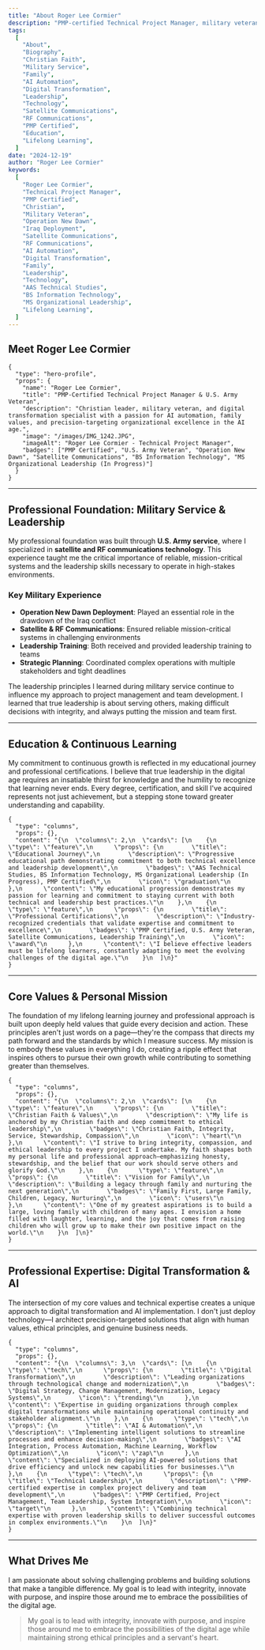 ```yaml
---
title: "About Roger Lee Cormier"
description: "PMP-certified Technical Project Manager, military veteran, and Christian leader with AAS in Technical Studies, BS in Information Technology, and MS in Organizational Leadership (in progress). Specializing in precision-targeting digital transformation, AI automation, and satellite communications."
tags:
  [
    "About",
    "Biography",
    "Christian Faith",
    "Military Service",
    "Family",
    "AI Automation",
    "Digital Transformation",
    "Leadership",
    "Technology",
    "Satellite Communications",
    "RF Communications",
    "PMP Certified",
    "Education",
    "Lifelong Learning",
  ]
date: "2024-12-19"
author: "Roger Lee Cormier"
keywords:
  [
    "Roger Lee Cormier",
    "Technical Project Manager",
    "PMP Certified",
    "Christian",
    "Military Veteran",
    "Operation New Dawn",
    "Iraq Deployment",
    "Satellite Communications",
    "RF Communications",
    "AI Automation",
    "Digital Transformation",
    "Family",
    "Leadership",
    "Technology",
    "AAS Technical Studies",
    "BS Information Technology",
    "MS Organizational Leadership",
    "Lifelong Learning",
  ]
---
```


## Meet Roger Lee Cormier

```card
{
  "type": "hero-profile",
  "props": {
    "name": "Roger Lee Cormier",
    "title": "PMP-Certified Technical Project Manager & U.S. Army Veteran",
    "description": "Christian leader, military veteran, and digital transformation specialist with a passion for AI automation, family values, and precision-targeting organizational excellence in the AI age.",
    "image": "/images/IMG_1242.JPG",
    "imageAlt": "Roger Lee Cormier - Technical Project Manager",
    "badges": ["PMP Certified", "U.S. Army Veteran", "Operation New Dawn", "Satellite Communications", "BS Information Technology", "MS Organizational Leadership (In Progress)"]
  }
}
```

---

## Professional Foundation: Military Service & Leadership

My professional foundation was built through **U.S. Army service**, where I specialized in **satellite and RF communications technology**. This experience taught me the critical importance of reliable, mission-critical systems and the leadership skills necessary to operate in high-stakes environments.

### Key Military Experience

- **Operation New Dawn Deployment**: Played an essential role in the drawdown of the Iraq conflict
- **Satellite & RF Communications**: Ensured reliable mission-critical systems in challenging environments
- **Leadership Training**: Both received and provided leadership training to teams
- **Strategic Planning**: Coordinated complex operations with multiple stakeholders and tight deadlines

The leadership principles I learned during military service continue to influence my approach to project management and team development. I learned that true leadership is about serving others, making difficult decisions with integrity, and always putting the mission and team first.

---

## Education & Continuous Learning

My commitment to continuous growth is reflected in my educational journey and professional certifications. I believe that true leadership in the digital age requires an insatiable thirst for knowledge and the humility to recognize that learning never ends. Every degree, certification, and skill I've acquired represents not just achievement, but a stepping stone toward greater understanding and capability.

```card
{
  "type": "columns",
  "props": {},
  "content": "{\n  \"columns\": 2,\n  \"cards\": [\n    {\n      \"type\": \"feature\",\n      \"props\": {\n        \"title\": \"Educational Journey\",\n        \"description\": \"Progressive educational path demonstrating commitment to both technical excellence and leadership development\",\n        \"badges\": \"AAS Technical Studies, BS Information Technology, MS Organizational Leadership (In Progress), PMP Certified\",\n        \"icon\": \"graduation\"\n      },\n      \"content\": \"My educational progression demonstrates my passion for learning and commitment to staying current with both technical and leadership best practices.\"\n    },\n    {\n      \"type\": \"feature\",\n      \"props\": {\n        \"title\": \"Professional Certifications\",\n        \"description\": \"Industry-recognized credentials that validate expertise and commitment to excellence\",\n        \"badges\": \"PMP Certified, U.S. Army Veteran, Satellite Communications, Leadership Training\",\n        \"icon\": \"award\"\n      },\n      \"content\": \"I believe effective leaders must be lifelong learners, constantly adapting to meet the evolving challenges of the digital age.\"\n    }\n  ]\n}"
}
```

---

## Core Values & Personal Mission

The foundation of my lifelong learning journey and professional approach is built upon deeply held values that guide every decision and action. These principles aren't just words on a page—they're the compass that directs my path forward and the standards by which I measure success. My mission is to embody these values in everything I do, creating a ripple effect that inspires others to pursue their own growth while contributing to something greater than themselves.

```card
{
  "type": "columns",
  "props": {},
  "content": "{\n  \"columns\": 2,\n  \"cards\": [\n    {\n      \"type\": \"feature\",\n      \"props\": {\n        \"title\": \"Christian Faith & Values\",\n        \"description\": \"My life is anchored by my Christian faith and deep commitment to ethical leadership\",\n        \"badges\": \"Christian Faith, Integrity, Service, Stewardship, Compassion\",\n        \"icon\": \"heart\"\n      },\n      \"content\": \"I strive to bring integrity, compassion, and ethical leadership to every project I undertake. My faith shapes both my personal life and professional approach—emphasizing honesty, stewardship, and the belief that our work should serve others and glorify God.\"\n    },\n    {\n      \"type\": \"feature\",\n      \"props\": {\n        \"title\": \"Vision for Family\",\n        \"description\": \"Building a legacy through family and nurturing the next generation\",\n        \"badges\": \"Family First, Large Family, Children, Legacy, Nurturing\",\n        \"icon\": \"users\"\n      },\n      \"content\": \"One of my greatest aspirations is to build a large, loving family with children of many ages. I envision a home filled with laughter, learning, and the joy that comes from raising children who will grow up to make their own positive impact on the world.\"\n    }\n  ]\n}"
}
```

---

## Professional Expertise: Digital Transformation & AI

The intersection of my core values and technical expertise creates a unique approach to digital transformation and AI implementation. I don't just deploy technology—I architect precision-targeted solutions that align with human values, ethical principles, and genuine business needs.

```card
{
  "type": "columns",
  "props": {},
  "content": "{\n  \"columns\": 3,\n  \"cards\": [\n    {\n      \"type\": \"tech\",\n      \"props\": {\n        \"title\": \"Digital Transformation\",\n        \"description\": \"Leading organizations through technological change and modernization\",\n        \"badges\": \"Digital Strategy, Change Management, Modernization, Legacy Systems\",\n        \"icon\": \"trending\"\n      },\n      \"content\": \"Expertise in guiding organizations through complex digital transformations while maintaining operational continuity and stakeholder alignment.\"\n    },\n    {\n      \"type\": \"tech\",\n      \"props\": {\n        \"title\": \"AI & Automation\",\n        \"description\": \"Implementing intelligent solutions to streamline processes and enhance decision-making\",\n        \"badges\": \"AI Integration, Process Automation, Machine Learning, Workflow Optimization\",\n        \"icon\": \"zap\"\n      },\n      \"content\": \"Specialized in deploying AI-powered solutions that drive efficiency and unlock new capabilities for businesses.\"\n    },\n    {\n      \"type\": \"tech\",\n      \"props\": {\n        \"title\": \"Technical Leadership\",\n        \"description\": \"PMP-certified expertise in complex project delivery and team development\",\n        \"badges\": \"PMP Certified, Project Management, Team Leadership, System Integration\",\n        \"icon\": \"target\"\n      },\n      \"content\": \"Combining technical expertise with proven leadership skills to deliver successful outcomes in complex environments.\"\n    }\n  ]\n}"
}
```

---

## What Drives Me

I am passionate about solving challenging problems and building solutions that make a tangible difference. My goal is to lead with integrity, innovate with purpose, and inspire those around me to embrace the possibilities of the digital age.

> My goal is to lead with integrity, innovate with purpose, and inspire those around me to embrace the possibilities of the digital age while maintaining strong ethical principles and a servant's heart.
